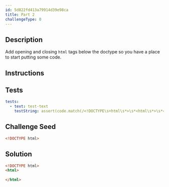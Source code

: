 ```yaml
---
id: 5d822fd413a79914d39e98ca
title: Part 2
challengeType: 0
---
```


## Description

<section id='description'>

Add opening and closing `html` tags below the doctype so you have a place to start putting some code.

</section>

## Instructions

<section id='instructions'>

</section>

## Tests

<section id='tests'>

```yml
tests:
  - text: test-text
    testString: assert(code.match(/<!DOCTYPE\s+html\s*>\s*<html\s*>\s*<\/html\s*>/gi));

```

</section>

## Challenge Seed

<section id='challengeSeed'>
<div id='html-seed'>

```html
<!DOCTYPE html>
```

</div>

</section>

## Solution

<section id='solution'>

```html
<!DOCTYPE html>
<html>
  
</html>
```

</section>
